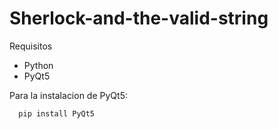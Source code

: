 # Sherlock-and-the-valid-string

Requisitos
   - Python
   - PyQt5
  
  Para la instalacion de PyQt5:
  
      pip install PyQt5
